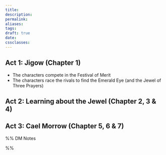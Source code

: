 ```yaml
---
title: 
description: 
permalink: 
aliases: 
tags: 
draft: true
date: 
cssclasses:
---
```

## Act 1: Jigow (Chapter 1)

- The characters compete in the Festival of Merit
- The characters race the rivals to find the Emerald Eye (and the Jewel of Three Prayers) 

## Act 2: Learning about the Jewel (Chapter 2, 3 & 4)



## Act 3: Cael Morrow (Chapter 5, 6 & 7)



%% DM Notes



%%
